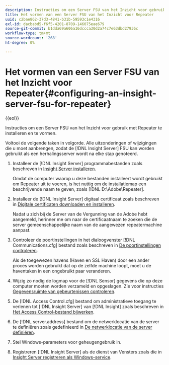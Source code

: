 ```yaml
---
description: Instructies om een Server FSU van het Inzicht voor gebruik met Repeater te installeren en te vormen.
title: Het vormen van een Server FSU van het Inzicht voor Repeater
uuid: c2bae862-37d3-4841-b31b-59593c1e4316
exl-id: dacbabd5-f6f5-4201-8709-146075eae679
source-git-commit: b1dda69a606a16dccca30d2a74c7e63dbd27936c
workflow-type: tm+mt
source-wordcount: '268'
ht-degree: 0%

---
```


# Het vormen van een Server FSU van het Inzicht voor Repeater{#configuring-an-insight-server-fsu-for-repeater}

{{eol}}

Instructies om een Server FSU van het Inzicht voor gebruik met Repeater te installeren en te vormen.

Voltooi de volgende taken in volgorde. Alle uitzonderingen of wijzigingen die u moet aanbrengen, zodat de [!DNL Insight Server] FSU kan worden gebruikt als een herhalingsserver wordt na elke stap genoteerd.

1. Installeer de [!DNL Insight Server] programmabestanden zoals beschreven in [Insight Server installeren](../../../../home/c-inst-svr/c-install-ins-svr/c-install-ins-svr.md#concept-1c796b4ca427474f99ec6ba34d8254cd).

   Omdat de computer waarop u deze bestanden installeert wordt gebruikt om Repeater uit te voeren, is het nuttig om de installatiemap een beschrijvende naam te geven, zoals [!DNL D:\Adobe\Repeater].

1. Installeer de [!DNL Insight Server] digitaal certificaat zoals beschreven in [Digitale certificaten downloaden en installeren](../../../../home/c-inst-svr/c-install-ins-svr/t-install-proc-inst-svr-dpu/c-dnld-dgtl-cert/c-dnld-dgtl-cert.md#concept-4f79c240492f4e52b6375b4b3bbefa17).

   Nadat u zich bij de Server van de Vergunning van de Adobe hebt aangemeld, herinner me om naar de certificaatnaam te zoeken die de server gemeenschappelijke naam van de aangewezen repeatermachine aanpast.

1. Controleer de poortinstellingen in het dialoogvenster [!DNL Communications.cfg] bestand zoals beschreven in [De poortinstellingen controleren](../../../../home/c-inst-svr/c-install-ins-svr/t-install-proc-inst-svr-dpu/t-chk-pt-stgs.md#task-a91191b0a19e4437aa535a27c734ae64).

   Als de toegewezen havens (Haven en SSL Haven) door een ander proces worden gebruikt dat op de zelfde machine loopt, moet u de haventaken in een ongebruikt paar veranderen.

1. Wijzig zo nodig de logmap voor de [!DNL Sensor] gegevens die op deze computer moeten worden verzameld en opgeslagen. Zie voor instructies [Gegevensruimte van gebeurtenissen controleren](../../../../home/c-inst-svr/c-admin-inst-svr/c-mntr-disk-spc/t-mntr-evt-data-spc.md#task-a54d4bd16b96437f943cd09e5d848440).
1. De [!DNL Access Control.cfg] bestand om administratieve toegang te verlenen tot [!DNL Insight Server] van [!DNL Insight] zoals beschreven in [Het Access Control-bestand bijwerken](../../../../home/c-inst-svr/c-install-ins-svr/t-install-proc-inst-svr-dpu/c-updt-accss-ctrl-file.md#concept-fb9aa0c0e0664c018528f56d01c4808d).
1. De [!DNL server.address] bestand om de netwerklocatie van de server te definiëren zoals gedefinieerd in [De netwerklocatie van de server definiëren](../../../../home/c-inst-svr/c-install-ins-svr/t-install-proc-inst-svr-dpu/c-svrs-ntwk-loc/c-svrs-ntwk-loc.md#concept-87dd2aa3448c415ca1285bc445a8c649).
1. Stel Windows-parameters voor geheugengebruik in.
1. Registreren [!DNL Insight Server] als de dienst van Vensters zoals die in [Insight Server registreren als Windows-service](../../../../home/c-inst-svr/c-install-ins-svr/t-install-proc-inst-svr-dpu/c-reg-wdws-svc.md#concept-f2c7aa891d544a2595aa01d0d796a540).
